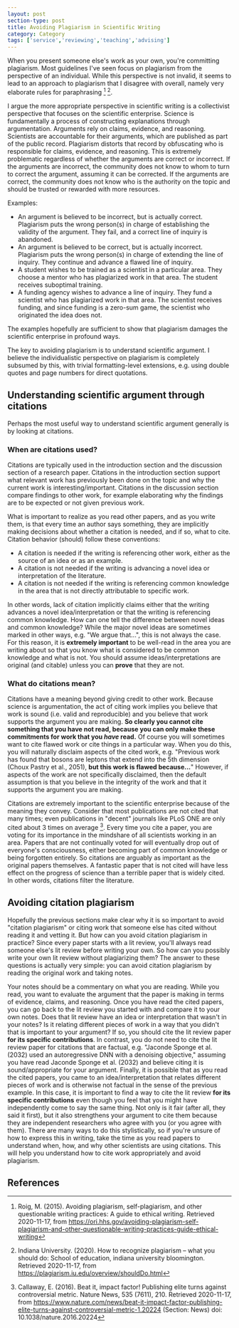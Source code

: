 ```yaml
---
layout: post
section-type: post
title: Avoiding Plagiarism in Scientific Writing
category: Category
tags: ['service','reviewing','teaching','advising']
---
```



When you present someone else's work as your own, you're committing
plagiarism. Most guidelines I've seen focus on plagiarism from the
perspective of an individual. While this perspective is not invalid, it
seems to lead to an approach to plagiarism that I disagree with overall,
namely very elaborate rules for paraphrasing [^hhs] [^iub].

I argue the more appropriate perspective in scientific writing is a
collectivist perspective that focuses on the scientific enterprise.
Science is fundamentally a process of constructing explanations through
argumentation. Arguments rely on claims, evidence, and reasoning.
Scientists are accountable for their arguments, which are published as
part of the public record. Plagiarism distorts that record by
obfuscating who is responsible for claims, evidence, and reasoning. This
is extremely problematic regardless of whether the arguments are correct
or incorrect. If the arguments are incorrect, the community does not
know to whom to turn to correct the argument, assuming it can be
corrected. If the arguments are correct, the community does not know who
is the authority on the topic and should be trusted or rewarded with
more resources.

Examples:

- An argument is believed to be incorrect, but is actually correct.
    Plagiarism puts the wrong person(s) in charge of establishing the
    validity of the argument. They fail, and a correct line of inquiry
    is abandoned.
- An argument is believed to be correct, but is actually incorrect.
    Plagiarism puts the wrong person(s) in charge of extending the line
    of inquiry. They continue and advance a flawed line of inquiry.
- A student wishes to be trained as a scientist in a particular area.
    They choose a mentor who has plagiarized work in that area. The
    student receives suboptimal training.
- A funding agency wishes to advance a line of inquiry. They fund a
    scientist who has plagiarized work in that area. The scientist
    receives funding, and since funding is a zero-sum game, the
    scientist who originated the idea does not.

The examples hopefully are sufficient to show that plagiarism damages
the scientific enterprise in profound ways.

The key to avoiding plagiarism is to understand scientific argument. I
believe the individualistic perspective on plagiarism is completely
subsumed by this, with trivial formatting-level extensions, e.g. using
double quotes and page numbers for direct quotations.

## Understanding scientific argument through citations

Perhaps the most useful way to understand scientific argument generally
is by looking at citations.

### When are citations used?

Citations are typically used in the introduction section and the
discussion section of a research paper. Citations in the introduction
section support what relevant work has previously been done on the topic
and why the current work is interesting/important. Citations in the
discussion section compare findings to other work, for example
elaborating why the findings are to be expected or not given previous
work.

What is important to realize as you read other papers, and as you write
them, is that every time an author says something, they are implicitly
making decisions about whether a citation is needed, and if so, what to
cite. Citation behavior (should) follow these conventions:

- A citation is needed if the writing is referencing other work,
    either as the source of an idea or as an example.
- A citation is not needed if the writing is advancing a novel idea or
    interpretation of the literature.
- A citation is not needed if the writing is referencing common
    knowledge in the area that is not directly attributable to specific
    work.

In other words, lack of citation implicitly claims either that the
writing advances a novel idea/interpretation or that the writing is
referencing common knowledge. How can one tell the difference between
novel ideas and common knowledge? While the major novel ideas are
sometimes marked in other ways, e.g. "We argue that\...\", this is not
always the case. For this reason, it is **extremely important** to be
well-read in the area you are writing about so that you know what is
considered to be common knowledge and what is not. You should assume
ideas/interpretations are original (and citable) unless you can
**prove** that they are not.

### What do citations mean?

Citations have a meaning beyond giving credit to other work. Because
science is argumentation, the act of citing work implies you believe
that work is sound (i.e. valid and reproducible) and you believe that
work supports the argument you are making. **So clearly you cannot cite
something that you have not read, because you can only make these
commitments for work that you *have* read.** Of course you will
sometimes want to cite flawed work or cite things in a particular way.
When you do this, you will naturally disclaim aspects of the cited work,
e.g. "Previous work has found that bosons are leptons that extend into
the 5th dimension (Choux Pastry et al., 2051), **but this work is flawed
because\...**\" However, if aspects of the work are not specifically
disclaimed, then the default assumption is that you believe in the
integrity of the work and that it supports the argument you are making.

Citations are extremely important to the scientific enterprise because
of the meaning they convey. Consider that most publications are not
cited that many times; even publications in "decent\" journals like PLoS
ONE are only cited about 3 times on average [^callaway_beat_2016]. Every
time you cite a paper, you are voting for its importance in the
mindshare of all scientists working in an area. Papers that are not
continually voted for will eventually drop out of everyone's
consciousness, either becoming part of common knowledge or being
forgotten entirely. So citations are arguably as important as the
original papers themselves. A fantastic paper that is not cited will
have less effect on the progress of science than a terrible paper that
is widely cited. In other words, citations filter the literature.

## Avoiding citation plagiarism

Hopefully the previous sections make clear why it is so important to
avoid "citation plagiarism\" or citing work that someone else has cited
without reading it and vetting it. But how can you avoid citation
plagiarism in practice? Since every paper starts with a lit review,
you'll always read someone else's lit review before writing your own. So
how can you possibly write your own lit review without plagiarizing
them? The answer to these questions is actually very simple: you can
avoid citation plagiarism by reading the original work and taking notes.

Your notes should be a commentary on what you are reading. While you
read, you want to evaluate the argument that the paper is making in
terms of evidence, claims, and reasoning. Once you have read the cited
papers, you can go back to the lit review you started with and compare
it to your own notes. Does that lit review have an idea or
interpretation that wasn't in your notes? Is it relating different
pieces of work in a way that you didn't that is important to your
argument? If so, you should cite the lit review paper **for its specific
contributions**. In contrast, you do not need to cite the lit review
paper for citations that are factual, e.g. "Jaconde Sponge et al. (2032)
used an autoregressive DNN with a denoising objective,\" assuming you
have read Jaconde Sponge et al. (2032) and believe citing it is
sound/appropriate for your argument. Finally, it is possible that as you
read the cited papers, you came to an idea/interpretation that relates
different pieces of work and is otherwise not factual in the sense of
the previous example. In this case, it is important to find a way to
cite the lit review **for its specific contributions** even though you
feel that you might have independently come to say the same thing. Not
only is it fair (after all, they said it first), but it also strengthens
your argument to cite them because they are independent researchers who
agree with you (or you agree with them). There are many ways to do this
stylistically, so if you're unsure of how to express this in writing,
take the time as you read papers to understand when, how, and why other
scientists are using citations. This will help you understand how to
cite work appropriately and avoid plagiarism.

## References

[^callaway_beat_2016]: Callaway, E. (2016). Beat it, impact factor! Publishing elite turns against controversial metric. Nature News, 535 (7611), 210. Retrieved 2020-11-17, from https://www.nature.com/news/beat-it-impact-factor-publishing-elite-turns-against-controversial-metric-1.20224 (Section: News) doi: 10.1038/nature.2016.20224

[^iub]: Indiana University. (2020). How to recognize plagiarism – what you should do: School of education, indiana university bloomington. Retrieved 2020-11-17, from https://plagiarism.iu.edu/overview/shouldDo.html

[^hhs]: Roig, M. (2015). Avoiding plagiarism, self-plagiarism, and other questionable writing practices: A guide to ethical writing. Retrieved 2020-11-17, from https://ori.hhs.gov/avoiding-plagiarism-self-plagiarism-and-other-questionable-writing-practices-guide-ethical-writing
